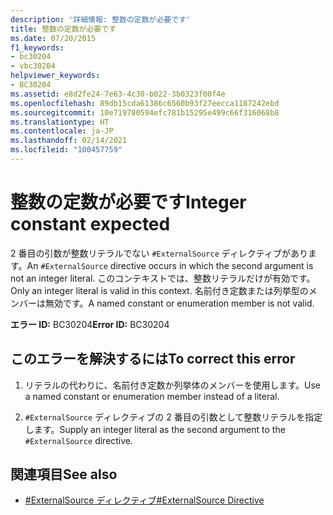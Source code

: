 ```yaml
---
description: '詳細情報: 整数の定数が必要です'
title: 整数の定数が必要です
ms.date: 07/20/2015
f1_keywords:
- bc30204
- vbc30204
helpviewer_keywords:
- BC30204
ms.assetid: e8d2fe24-7e63-4c30-b022-3b0323f00f4e
ms.openlocfilehash: 89db15cda61386c6560b93f27eecca1187242ebd
ms.sourcegitcommit: 10e719780594efc781b15295e499c66f316068b8
ms.translationtype: HT
ms.contentlocale: ja-JP
ms.lasthandoff: 02/14/2021
ms.locfileid: "100457759"
---
```

# <a name="integer-constant-expected"></a><span data-ttu-id="96d20-103">整数の定数が必要です</span><span class="sxs-lookup"><span data-stu-id="96d20-103">Integer constant expected</span></span>

<span data-ttu-id="96d20-104">2 番目の引数が整数リテラルでない `#ExternalSource` ディレクティブがあります。</span><span class="sxs-lookup"><span data-stu-id="96d20-104">An `#ExternalSource` directive occurs in which the second argument is not an integer literal.</span></span> <span data-ttu-id="96d20-105">このコンテキストでは、整数リテラルだけが有効です。</span><span class="sxs-lookup"><span data-stu-id="96d20-105">Only an integer literal is valid in this context.</span></span> <span data-ttu-id="96d20-106">名前付き定数または列挙型のメンバーは無効です。</span><span class="sxs-lookup"><span data-stu-id="96d20-106">A named constant or enumeration member is not valid.</span></span>  
  
 <span data-ttu-id="96d20-107">**エラー ID:** BC30204</span><span class="sxs-lookup"><span data-stu-id="96d20-107">**Error ID:** BC30204</span></span>  
  
## <a name="to-correct-this-error"></a><span data-ttu-id="96d20-108">このエラーを解決するには</span><span class="sxs-lookup"><span data-stu-id="96d20-108">To correct this error</span></span>  
  
1. <span data-ttu-id="96d20-109">リテラルの代わりに、名前付き定数か列挙体のメンバーを使用します。</span><span class="sxs-lookup"><span data-stu-id="96d20-109">Use a named constant or enumeration member instead of a literal.</span></span>  
  
2. <span data-ttu-id="96d20-110">`#ExternalSource` ディレクティブの 2 番目の引数として整数リテラルを指定します。</span><span class="sxs-lookup"><span data-stu-id="96d20-110">Supply an integer literal as the second argument to the `#ExternalSource` directive.</span></span>  
  
## <a name="see-also"></a><span data-ttu-id="96d20-111">関連項目</span><span class="sxs-lookup"><span data-stu-id="96d20-111">See also</span></span>

- [<span data-ttu-id="96d20-112">#ExternalSource ディレクティブ</span><span class="sxs-lookup"><span data-stu-id="96d20-112">#ExternalSource Directive</span></span>](../language-reference/directives/externalsource-directive.md)
